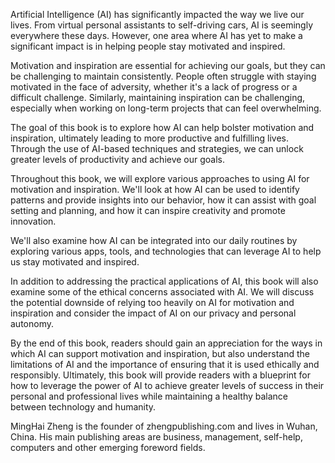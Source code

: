 
Artificial Intelligence (AI) has significantly impacted the way we live our lives. From virtual personal assistants to self-driving cars, AI is seemingly everywhere these days. However, one area where AI has yet to make a significant impact is in helping people stay motivated and inspired.

Motivation and inspiration are essential for achieving our goals, but they can be challenging to maintain consistently. People often struggle with staying motivated in the face of adversity, whether it's a lack of progress or a difficult challenge. Similarly, maintaining inspiration can be challenging, especially when working on long-term projects that can feel overwhelming.

The goal of this book is to explore how AI can help bolster motivation and inspiration, ultimately leading to more productive and fulfilling lives. Through the use of AI-based techniques and strategies, we can unlock greater levels of productivity and achieve our goals.

Throughout this book, we will explore various approaches to using AI for motivation and inspiration. We'll look at how AI can be used to identify patterns and provide insights into our behavior, how it can assist with goal setting and planning, and how it can inspire creativity and promote innovation.

We'll also examine how AI can be integrated into our daily routines by exploring various apps, tools, and technologies that can leverage AI to help us stay motivated and inspired.

In addition to addressing the practical applications of AI, this book will also examine some of the ethical concerns associated with AI. We will discuss the potential downside of relying too heavily on AI for motivation and inspiration and consider the impact of AI on our privacy and personal autonomy.

By the end of this book, readers should gain an appreciation for the ways in which AI can support motivation and inspiration, but also understand the limitations of AI and the importance of ensuring that it is used ethically and responsibly. Ultimately, this book will provide readers with a blueprint for how to leverage the power of AI to achieve greater levels of success in their personal and professional lives while maintaining a healthy balance between technology and humanity.

MingHai Zheng is the founder of zhengpublishing.com and lives in Wuhan, China. His main publishing areas are business, management, self-help, computers and other emerging foreword fields.
